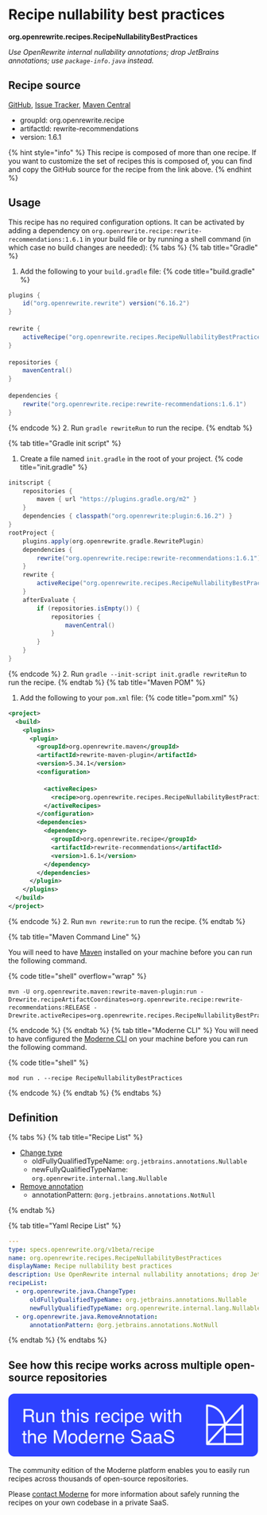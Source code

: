 # Recipe nullability best practices

**org.openrewrite.recipes.RecipeNullabilityBestPractices**

_Use OpenRewrite internal nullability annotations; drop JetBrains annotations; use `package-info.java` instead._

## Recipe source

[GitHub](https://github.com/openrewrite/rewrite-recommendations/blob/main/src/main/resources/META-INF/rewrite/openrewrite.yml), [Issue Tracker](https://github.com/openrewrite/rewrite-recommendations/issues), [Maven Central](https://central.sonatype.com/artifact/org.openrewrite.recipe/rewrite-recommendations/1.6.1/jar)

* groupId: org.openrewrite.recipe
* artifactId: rewrite-recommendations
* version: 1.6.1

{% hint style="info" %}
This recipe is composed of more than one recipe. If you want to customize the set of recipes this is composed of, you can find and copy the GitHub source for the recipe from the link above.
{% endhint %}

## Usage

This recipe has no required configuration options. It can be activated by adding a dependency on `org.openrewrite.recipe:rewrite-recommendations:1.6.1` in your build file or by running a shell command (in which case no build changes are needed): 
{% tabs %}
{% tab title="Gradle" %}
1. Add the following to your `build.gradle` file:
{% code title="build.gradle" %}
```groovy
plugins {
    id("org.openrewrite.rewrite") version("6.16.2")
}

rewrite {
    activeRecipe("org.openrewrite.recipes.RecipeNullabilityBestPractices")
}

repositories {
    mavenCentral()
}

dependencies {
    rewrite("org.openrewrite.recipe:rewrite-recommendations:1.6.1")
}
```
{% endcode %}
2. Run `gradle rewriteRun` to run the recipe.
{% endtab %}

{% tab title="Gradle init script" %}
1. Create a file named `init.gradle` in the root of your project.
{% code title="init.gradle" %}
```groovy
initscript {
    repositories {
        maven { url "https://plugins.gradle.org/m2" }
    }
    dependencies { classpath("org.openrewrite:plugin:6.16.2") }
}
rootProject {
    plugins.apply(org.openrewrite.gradle.RewritePlugin)
    dependencies {
        rewrite("org.openrewrite.recipe:rewrite-recommendations:1.6.1")
    }
    rewrite {
        activeRecipe("org.openrewrite.recipes.RecipeNullabilityBestPractices")
    }
    afterEvaluate {
        if (repositories.isEmpty()) {
            repositories {
                mavenCentral()
            }
        }
    }
}
```
{% endcode %}
2. Run `gradle --init-script init.gradle rewriteRun` to run the recipe.
{% endtab %}
{% tab title="Maven POM" %}
1. Add the following to your `pom.xml` file:
{% code title="pom.xml" %}
```xml
<project>
  <build>
    <plugins>
      <plugin>
        <groupId>org.openrewrite.maven</groupId>
        <artifactId>rewrite-maven-plugin</artifactId>
        <version>5.34.1</version>
        <configuration>
          
          <activeRecipes>
            <recipe>org.openrewrite.recipes.RecipeNullabilityBestPractices</recipe>
          </activeRecipes>
        </configuration>
        <dependencies>
          <dependency>
            <groupId>org.openrewrite.recipe</groupId>
            <artifactId>rewrite-recommendations</artifactId>
            <version>1.6.1</version>
          </dependency>
        </dependencies>
      </plugin>
    </plugins>
  </build>
</project>
```
{% endcode %}
2. Run `mvn rewrite:run` to run the recipe.
{% endtab %}

{% tab title="Maven Command Line" %}

You will need to have [Maven](https://maven.apache.org/download.cgi) installed on your machine before you can run the following command.

{% code title="shell" overflow="wrap" %}
```shell
mvn -U org.openrewrite.maven:rewrite-maven-plugin:run -Drewrite.recipeArtifactCoordinates=org.openrewrite.recipe:rewrite-recommendations:RELEASE -Drewrite.activeRecipes=org.openrewrite.recipes.RecipeNullabilityBestPractices 
```
{% endcode %}
{% endtab %}
{% tab title="Moderne CLI" %}
You will need to have configured the [Moderne CLI](https://docs.moderne.io/moderne-cli/cli-intro) on your machine before you can run the following command.

{% code title="shell" %}
```shell
mod run . --recipe RecipeNullabilityBestPractices
```
{% endcode %}
{% endtab %}
{% endtabs %}

## Definition

{% tabs %}
{% tab title="Recipe List" %}
* [Change type](../java/changetype.md)
  * oldFullyQualifiedTypeName: `org.jetbrains.annotations.Nullable`
  * newFullyQualifiedTypeName: `org.openrewrite.internal.lang.Nullable`
* [Remove annotation](../java/removeannotation.md)
  * annotationPattern: `@org.jetbrains.annotations.NotNull`

{% endtab %}

{% tab title="Yaml Recipe List" %}
```yaml
---
type: specs.openrewrite.org/v1beta/recipe
name: org.openrewrite.recipes.RecipeNullabilityBestPractices
displayName: Recipe nullability best practices
description: Use OpenRewrite internal nullability annotations; drop JetBrains annotations; use `package-info.java` instead.
recipeList:
  - org.openrewrite.java.ChangeType:
      oldFullyQualifiedTypeName: org.jetbrains.annotations.Nullable
      newFullyQualifiedTypeName: org.openrewrite.internal.lang.Nullable
  - org.openrewrite.java.RemoveAnnotation:
      annotationPattern: @org.jetbrains.annotations.NotNull

```
{% endtab %}
{% endtabs %}

## See how this recipe works across multiple open-source repositories

[![Moderne Link Image](/.gitbook/assets/ModerneRecipeButton.png)](https://app.moderne.io/recipes/org.openrewrite.recipes.RecipeNullabilityBestPractices)

The community edition of the Moderne platform enables you to easily run recipes across thousands of open-source repositories.

Please [contact Moderne](https://moderne.io/product) for more information about safely running the recipes on your own codebase in a private SaaS.
